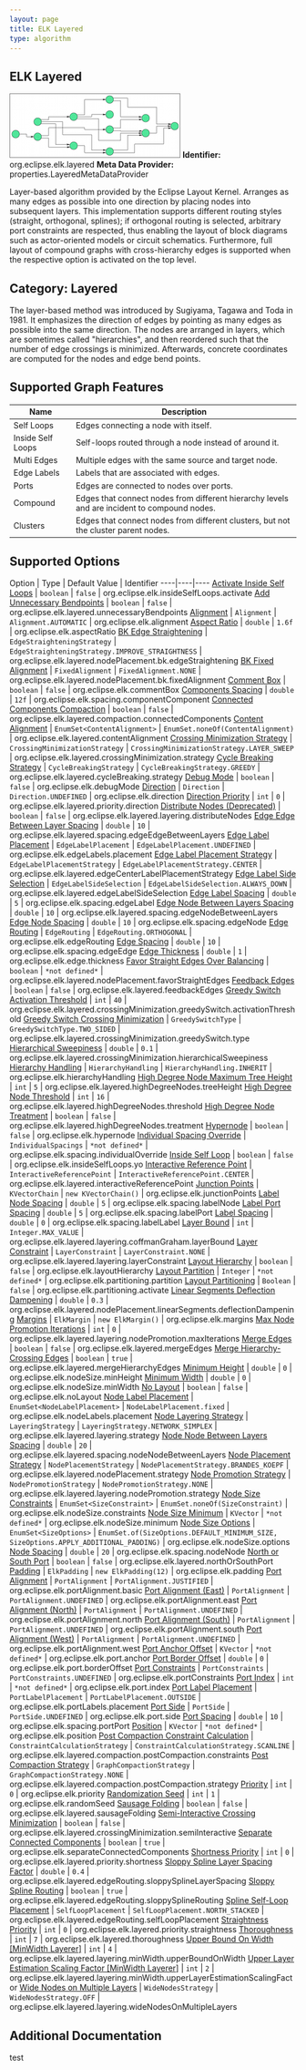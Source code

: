 ```yaml
---
layout: page
title: ELK Layered
type: algorithm
---
```

## ELK Layered
![](images/layered.png)
**Identifier:** org.eclipse.elk.layered
**Meta Data Provider:** properties.LayeredMetaDataProvider

Layer-based algorithm provided by the Eclipse Layout Kernel. Arranges as many edges as possible into one direction by placing nodes into subsequent layers. This implementation supports different routing styles (straight, orthogonal, splines); if orthogonal routing is selected, arbitrary port constraints are respected, thus enabling the layout of block diagrams such as actor-oriented models or circuit schematics. Furthermore, full layout of compound graphs with cross-hierarchy edges is supported when the respective option is activated on the top level.

## Category: Layered
The layer-based method was introduced by Sugiyama, Tagawa and Toda in 1981. It emphasizes the direction of edges by pointing as many edges as possible into the same direction. The nodes are arranged in layers, which are sometimes called "hierarchies", and then reordered such that the number of edge crossings is minimized. Afterwards, concrete coordinates are computed for the nodes and edge bend points.

## Supported Graph Features

Name | Description
----|----
Self Loops | Edges connecting a node with itself.
Inside Self Loops | Self-loops routed through a node instead of around it.
Multi Edges | Multiple edges with the same source and target node.
Edge Labels | Labels that are associated with edges.
Ports | Edges are connected to nodes over ports.
Compound | Edges that connect nodes from different hierarchy levels and are incident to compound nodes.
Clusters | Edges that connect nodes from different clusters, but not the cluster parent nodes.

## Supported Options

Option | Type | Default Value | Identifier
----|----|----
[Activate Inside Self Loops](org-eclipse-elk-insideSelfLoops-activate) | `boolean` | `false` | org.eclipse.elk.insideSelfLoops.activate
[Add Unnecessary Bendpoints](org-eclipse-elk-layered-unnecessaryBendpoints) | `boolean` | `false` | org.eclipse.elk.layered.unnecessaryBendpoints
[Alignment](org-eclipse-elk-alignment) | `Alignment` | `Alignment.AUTOMATIC` | org.eclipse.elk.alignment
[Aspect Ratio](org-eclipse-elk-aspectRatio) | `double` | `1.6f` | org.eclipse.elk.aspectRatio
[BK Edge Straightening](org-eclipse-elk-layered-nodePlacement-bk-edgeStraightening) | `EdgeStraighteningStrategy` | `EdgeStraighteningStrategy.IMPROVE_STRAIGHTNESS` | org.eclipse.elk.layered.nodePlacement.bk.edgeStraightening
[BK Fixed Alignment](org-eclipse-elk-layered-nodePlacement-bk-fixedAlignment) | `FixedAlignment` | `FixedAlignment.NONE` | org.eclipse.elk.layered.nodePlacement.bk.fixedAlignment
[Comment Box](org-eclipse-elk-commentBox) | `boolean` | `false` | org.eclipse.elk.commentBox
[Components Spacing](org-eclipse-elk-spacing-componentComponent) | `double` | `12f` | org.eclipse.elk.spacing.componentComponent
[Connected Components Compaction](org-eclipse-elk-layered-compaction-connectedComponents) | `boolean` | `false` | org.eclipse.elk.layered.compaction.connectedComponents
[Content Alignment](org-eclipse-elk-layered-contentAlignment) | `EnumSet<ContentAlignment>` | `EnumSet.noneOf(ContentAlignment)` | org.eclipse.elk.layered.contentAlignment
[Crossing Minimization Strategy](org-eclipse-elk-layered-crossingMinimization-strategy) | `CrossingMinimizationStrategy` | `CrossingMinimizationStrategy.LAYER_SWEEP` | org.eclipse.elk.layered.crossingMinimization.strategy
[Cycle Breaking Strategy](org-eclipse-elk-layered-cycleBreaking-strategy) | `CycleBreakingStrategy` | `CycleBreakingStrategy.GREEDY` | org.eclipse.elk.layered.cycleBreaking.strategy
[Debug Mode](org-eclipse-elk-debugMode) | `boolean` | `false` | org.eclipse.elk.debugMode
[Direction](org-eclipse-elk-direction) | `Direction` | `Direction.UNDEFINED` | org.eclipse.elk.direction
[Direction Priority](org-eclipse-elk-layered-priority-direction) | `int` | `0` | org.eclipse.elk.layered.priority.direction
[Distribute Nodes (Deprecated)](org-eclipse-elk-layered-layering-distributeNodes) | `boolean` | `false` | org.eclipse.elk.layered.layering.distributeNodes
[Edge Edge Between Layer Spacing](org-eclipse-elk-layered-spacing-edgeEdgeBetweenLayers) | `double` | `10` | org.eclipse.elk.layered.spacing.edgeEdgeBetweenLayers
[Edge Label Placement](org-eclipse-elk-edgeLabels-placement) | `EdgeLabelPlacement` | `EdgeLabelPlacement.UNDEFINED` | org.eclipse.elk.edgeLabels.placement
[Edge Label Placement Strategy](org-eclipse-elk-layered-edgeCenterLabelPlacementStrategy) | `EdgeLabelPlacementStrategy` | `EdgeLabelPlacementStrategy.CENTER` | org.eclipse.elk.layered.edgeCenterLabelPlacementStrategy
[Edge Label Side Selection](org-eclipse-elk-layered-edgeLabelSideSelection) | `EdgeLabelSideSelection` | `EdgeLabelSideSelection.ALWAYS_DOWN` | org.eclipse.elk.layered.edgeLabelSideSelection
[Edge Label Spacing](org-eclipse-elk-spacing-edgeLabel) | `double` | `5` | org.eclipse.elk.spacing.edgeLabel
[Edge Node Between Layers Spacing](org-eclipse-elk-layered-spacing-edgeNodeBetweenLayers) | `double` | `10` | org.eclipse.elk.layered.spacing.edgeNodeBetweenLayers
[Edge Node Spacing](org-eclipse-elk-spacing-edgeNode) | `double` | `10` | org.eclipse.elk.spacing.edgeNode
[Edge Routing](org-eclipse-elk-edgeRouting) | `EdgeRouting` | `EdgeRouting.ORTHOGONAL` | org.eclipse.elk.edgeRouting
[Edge Spacing](org-eclipse-elk-spacing-edgeEdge) | `double` | `10` | org.eclipse.elk.spacing.edgeEdge
[Edge Thickness](org-eclipse-elk-edge-thickness) | `double` | `1` | org.eclipse.elk.edge.thickness
[Favor Straight Edges Over Balancing](org-eclipse-elk-layered-nodePlacement-favorStraightEdges) | `boolean` | `*not defined*` | org.eclipse.elk.layered.nodePlacement.favorStraightEdges
[Feedback Edges](org-eclipse-elk-layered-feedbackEdges) | `boolean` | `false` | org.eclipse.elk.layered.feedbackEdges
[Greedy Switch Activation Threshold](org-eclipse-elk-layered-crossingMinimization-greedySwitch-activationThreshold) | `int` | `40` | org.eclipse.elk.layered.crossingMinimization.greedySwitch.activationThreshold
[Greedy Switch Crossing Minimization](org-eclipse-elk-layered-crossingMinimization-greedySwitch-type) | `GreedySwitchType` | `GreedySwitchType.TWO_SIDED` | org.eclipse.elk.layered.crossingMinimization.greedySwitch.type
[Hierarchical Sweepiness](org-eclipse-elk-layered-crossingMinimization-hierarchicalSweepiness) | `double` | `0.1` | org.eclipse.elk.layered.crossingMinimization.hierarchicalSweepiness
[Hierarchy Handling](org-eclipse-elk-hierarchyHandling) | `HierarchyHandling` | `HierarchyHandling.INHERIT` | org.eclipse.elk.hierarchyHandling
[High Degree Node Maximum Tree Height](org-eclipse-elk-layered-highDegreeNodes-treeHeight) | `int` | `5` | org.eclipse.elk.layered.highDegreeNodes.treeHeight
[High Degree Node Threshold](org-eclipse-elk-layered-highDegreeNodes-threshold) | `int` | `16` | org.eclipse.elk.layered.highDegreeNodes.threshold
[High Degree Node Treatment](org-eclipse-elk-layered-highDegreeNodes-treatment) | `boolean` | `false` | org.eclipse.elk.layered.highDegreeNodes.treatment
[Hypernode](org-eclipse-elk-hypernode) | `boolean` | `false` | org.eclipse.elk.hypernode
[Individual Spacing Override](org-eclipse-elk-spacing-individualOverride(org.eclipse.elk.layered)) | `IndividualSpacings` | `*not defined*` | org.eclipse.elk.spacing.individualOverride
[Inside Self Loop](org-eclipse-elk-insideSelfLoops-yo) | `boolean` | `false` | org.eclipse.elk.insideSelfLoops.yo
[Interactive Reference Point](org-eclipse-elk-layered-interactiveReferencePoint) | `InteractiveReferencePoint` | `InteractiveReferencePoint.CENTER` | org.eclipse.elk.layered.interactiveReferencePoint
[Junction Points](org-eclipse-elk-junctionPoints) | `KVectorChain` | `new KVectorChain()` | org.eclipse.elk.junctionPoints
[Label Node Spacing](org-eclipse-elk-spacing-labelNode) | `double` | `5` | org.eclipse.elk.spacing.labelNode
[Label Port Spacing](org-eclipse-elk-spacing-labelPort) | `double` | `5` | org.eclipse.elk.spacing.labelPort
[Label Spacing](org-eclipse-elk-spacing-labelLabel) | `double` | `0` | org.eclipse.elk.spacing.labelLabel
[Layer Bound](org-eclipse-elk-layered-layering-coffmanGraham-layerBound) | `int` | `Integer.MAX_VALUE` | org.eclipse.elk.layered.layering.coffmanGraham.layerBound
[Layer Constraint](org-eclipse-elk-layered-layering-layerConstraint) | `LayerConstraint` | `LayerConstraint.NONE` | org.eclipse.elk.layered.layering.layerConstraint
[Layout Hierarchy](org-eclipse-elk-layoutHierarchy) | `boolean` | `false` | org.eclipse.elk.layoutHierarchy
[Layout Partition](org-eclipse-elk-partitioning-partition) | `Integer` | `*not defined*` | org.eclipse.elk.partitioning.partition
[Layout Partitioning](org-eclipse-elk-partitioning-activate) | `Boolean` | `false` | org.eclipse.elk.partitioning.activate
[Linear Segments Deflection Dampening](org-eclipse-elk-layered-nodePlacement-linearSegments-deflectionDampening) | `double` | `0.3` | org.eclipse.elk.layered.nodePlacement.linearSegments.deflectionDampening
[Margins](org-eclipse-elk-margins) | `ElkMargin` | `new ElkMargin()` | org.eclipse.elk.margins
[Max Node Promotion Iterations](org-eclipse-elk-layered-layering-nodePromotion-maxIterations) | `int` | `0` | org.eclipse.elk.layered.layering.nodePromotion.maxIterations
[Merge Edges](org-eclipse-elk-layered-mergeEdges) | `boolean` | `false` | org.eclipse.elk.layered.mergeEdges
[Merge Hierarchy-Crossing Edges](org-eclipse-elk-layered-mergeHierarchyEdges) | `boolean` | `true` | org.eclipse.elk.layered.mergeHierarchyEdges
[Minimum Height](org-eclipse-elk-nodeSize-minHeight) | `double` | `0` | org.eclipse.elk.nodeSize.minHeight
[Minimum Width](org-eclipse-elk-nodeSize-minWidth) | `double` | `0` | org.eclipse.elk.nodeSize.minWidth
[No Layout](org-eclipse-elk-noLayout) | `boolean` | `false` | org.eclipse.elk.noLayout
[Node Label Placement](org-eclipse-elk-nodeLabels-placement) | `EnumSet<NodeLabelPlacement>` | `NodeLabelPlacement.fixed` | org.eclipse.elk.nodeLabels.placement
[Node Layering Strategy](org-eclipse-elk-layered-layering-strategy) | `LayeringStrategy` | `LayeringStrategy.NETWORK_SIMPLEX` | org.eclipse.elk.layered.layering.strategy
[Node Node Between Layers Spacing](org-eclipse-elk-layered-spacing-nodeNodeBetweenLayers) | `double` | `20` | org.eclipse.elk.layered.spacing.nodeNodeBetweenLayers
[Node Placement Strategy](org-eclipse-elk-layered-nodePlacement-strategy) | `NodePlacementStrategy` | `NodePlacementStrategy.BRANDES_KOEPF` | org.eclipse.elk.layered.nodePlacement.strategy
[Node Promotion Strategy](org-eclipse-elk-layered-layering-nodePromotion-strategy) | `NodePromotionStrategy` | `NodePromotionStrategy.NONE` | org.eclipse.elk.layered.layering.nodePromotion.strategy
[Node Size Constraints](org-eclipse-elk-nodeSize-constraints) | `EnumSet<SizeConstraint>` | `EnumSet.noneOf(SizeConstraint)` | org.eclipse.elk.nodeSize.constraints
[Node Size Minimum](org-eclipse-elk-nodeSize-minimum) | `KVector` | `*not defined*` | org.eclipse.elk.nodeSize.minimum
[Node Size Options](org-eclipse-elk-nodeSize-options) | `EnumSet<SizeOptions>` | `EnumSet.of(SizeOptions.DEFAULT_MINIMUM_SIZE, SizeOptions.APPLY_ADDITIONAL_PADDING)` | org.eclipse.elk.nodeSize.options
[Node Spacing](org-eclipse-elk-spacing-nodeNode) | `double` | `20` | org.eclipse.elk.spacing.nodeNode
[North or South Port](org-eclipse-elk-layered-northOrSouthPort) | `boolean` | `false` | org.eclipse.elk.layered.northOrSouthPort
[Padding](org-eclipse-elk-padding) | `ElkPadding` | `new ElkPadding(12)` | org.eclipse.elk.padding
[Port Alignment](org-eclipse-elk-portAlignment-basic) | `PortAlignment` | `PortAlignment.JUSTIFIED` | org.eclipse.elk.portAlignment.basic
[Port Alignment (East)](org-eclipse-elk-portAlignment-east) | `PortAlignment` | `PortAlignment.UNDEFINED` | org.eclipse.elk.portAlignment.east
[Port Alignment (North)](org-eclipse-elk-portAlignment-north) | `PortAlignment` | `PortAlignment.UNDEFINED` | org.eclipse.elk.portAlignment.north
[Port Alignment (South)](org-eclipse-elk-portAlignment-south) | `PortAlignment` | `PortAlignment.UNDEFINED` | org.eclipse.elk.portAlignment.south
[Port Alignment (West)](org-eclipse-elk-portAlignment-west) | `PortAlignment` | `PortAlignment.UNDEFINED` | org.eclipse.elk.portAlignment.west
[Port Anchor Offset](org-eclipse-elk-port-anchor) | `KVector` | `*not defined*` | org.eclipse.elk.port.anchor
[Port Border Offset](org-eclipse-elk-port-borderOffset) | `double` | `0` | org.eclipse.elk.port.borderOffset
[Port Constraints](org-eclipse-elk-portConstraints) | `PortConstraints` | `PortConstraints.UNDEFINED` | org.eclipse.elk.portConstraints
[Port Index](org-eclipse-elk-port-index) | `int` | `*not defined*` | org.eclipse.elk.port.index
[Port Label Placement](org-eclipse-elk-portLabels-placement) | `PortLabelPlacement` | `PortLabelPlacement.OUTSIDE` | org.eclipse.elk.portLabels.placement
[Port Side](org-eclipse-elk-port-side) | `PortSide` | `PortSide.UNDEFINED` | org.eclipse.elk.port.side
[Port Spacing](org-eclipse-elk-spacing-portPort) | `double` | `10` | org.eclipse.elk.spacing.portPort
[Position](org-eclipse-elk-position) | `KVector` | `*not defined*` | org.eclipse.elk.position
[Post Compaction Constraint Calculation](org-eclipse-elk-layered-compaction-postCompaction-constraints) | `ConstraintCalculationStrategy` | `ConstraintCalculationStrategy.SCANLINE` | org.eclipse.elk.layered.compaction.postCompaction.constraints
[Post Compaction Strategy](org-eclipse-elk-layered-compaction-postCompaction-strategy) | `GraphCompactionStrategy` | `GraphCompactionStrategy.NONE` | org.eclipse.elk.layered.compaction.postCompaction.strategy
[Priority](org-eclipse-elk-priority(org.eclipse.elk.layered)) | `int` | `0` | org.eclipse.elk.priority
[Randomization Seed](org-eclipse-elk-randomSeed) | `int` | `1` | org.eclipse.elk.randomSeed
[Sausage Folding](org-eclipse-elk-layered-sausageFolding) | `boolean` | `false` | org.eclipse.elk.layered.sausageFolding
[Semi-Interactive Crossing Minimization](org-eclipse-elk-layered-crossingMinimization-semiInteractive) | `boolean` | `false` | org.eclipse.elk.layered.crossingMinimization.semiInteractive
[Separate Connected Components](org-eclipse-elk-separateConnectedComponents) | `boolean` | `true` | org.eclipse.elk.separateConnectedComponents
[Shortness Priority](org-eclipse-elk-layered-priority-shortness(org.eclipse.elk.layered)) | `int` | `0` | org.eclipse.elk.layered.priority.shortness
[Sloppy Spline Layer Spacing Factor](org-eclipse-elk-layered-edgeRouting-sloppySplineLayerSpacing) | `double` | `0.4` | org.eclipse.elk.layered.edgeRouting.sloppySplineLayerSpacing
[Sloppy Spline Routing](org-eclipse-elk-layered-edgeRouting-sloppySplineRouting) | `boolean` | `true` | org.eclipse.elk.layered.edgeRouting.sloppySplineRouting
[Spline Self-Loop Placement](org-eclipse-elk-layered-edgeRouting-selfLoopPlacement) | `SelfLoopPlacement` | `SelfLoopPlacement.NORTH_STACKED` | org.eclipse.elk.layered.edgeRouting.selfLoopPlacement
[Straightness Priority](org-eclipse-elk-layered-priority-straightness) | `int` | `0` | org.eclipse.elk.layered.priority.straightness
[Thoroughness](org-eclipse-elk-layered-thoroughness) | `int` | `7` | org.eclipse.elk.layered.thoroughness
[Upper Bound On Width [MinWidth Layerer]](org-eclipse-elk-layered-layering-minWidth-upperBoundOnWidth) | `int` | `4` | org.eclipse.elk.layered.layering.minWidth.upperBoundOnWidth
[Upper Layer Estimation Scaling Factor [MinWidth Layerer]](org-eclipse-elk-layered-layering-minWidth-upperLayerEstimationScalingFactor) | `int` | `2` | org.eclipse.elk.layered.layering.minWidth.upperLayerEstimationScalingFactor
[Wide Nodes on Multiple Layers](org-eclipse-elk-layered-layering-wideNodesOnMultipleLayers) | `WideNodesStrategy` | `WideNodesStrategy.OFF` | org.eclipse.elk.layered.layering.wideNodesOnMultipleLayers

## Additional Documentation

test
